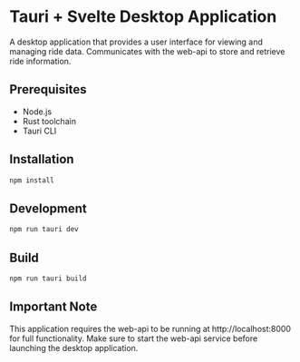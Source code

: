 # Tauri + Svelte Desktop Application

A desktop application that provides a user interface for viewing and managing ride data. Communicates with the web-api to store and retrieve ride information.

## Prerequisites
- Node.js
- Rust toolchain
- Tauri CLI

## Installation
```bash
npm install
```

## Development
```bash
npm run tauri dev
```

## Build
```bash
npm run tauri build
```

## Important Note
This application requires the web-api to be running at http://localhost:8000 for full functionality. Make sure to start the web-api service before launching the desktop application.
